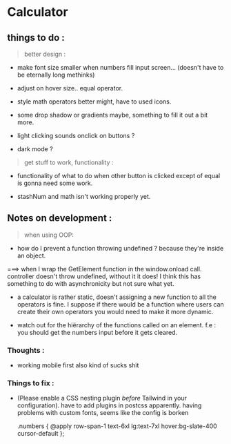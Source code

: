 # Calculator 


## things to do : 

> better design : 

- make font size smaller when numbers fill input screen... (doesn't have to be eternally long methinks)
- adjust on hover size.. equal operator.
- style math operators better might, have to used icons. 


- some drop shadow or gradients maybe, something to fill it out a bit more. 

- light clicking sounds onclick on buttons ?
- dark mode ? 



> get stuff to work, functionality : 

- functionality of what to do when other button is clicked except of equal is gonna need some work.

- stashNum and math isn't working properly yet.


<!-- - Have no idea why amountOne suddenly works as a global variable. -->



<!-- - the effects press function should be more dynamic : you can't use setAttribute, you have to use classlist
, sort of the same with classlist because you're gonna wanna customize the onhover color, you're gonna have to create a new function per group of operators anyway. But it *is* more readeable this way. -->





## Notes on development :

> when using OOP:

- how do I prevent a function throwing undefined ? because they're inside an object. 

===> when I wrap the GetElement function in the window.onload call. controller doesn't throw undefined, without it it does! 
I think this has something to do with asynchronicity but not sure what yet. 


- a calculator is rather static, doesn't assigning a new function to all the operators is fine. 
I suppose if there would be a function where users can create their own operators you would need to make it more dynamic. 


- watch out for the hiërarchy of the functions called on an element. f.e : you should get the numbers input before it gets cleared. 



### Thoughts : 

- working mobile first also kind of sucks shit

### Things to fix :

- (Please enable a CSS nesting plugin *before* Tailwind in your configuration). have to add plugins in postcss apparently. 
having problems with custom fonts, seems like the config is borken 



    .numbers {
        @apply row-span-1 text-6xl lg:text-7xl hover:bg-slate-400 cursor-default 
    };